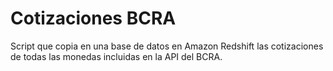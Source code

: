 # Cotizaciones BCRA
Script que copia en una base de datos en Amazon Redshift las cotizaciones de todas las monedas incluidas en la API del BCRA.

